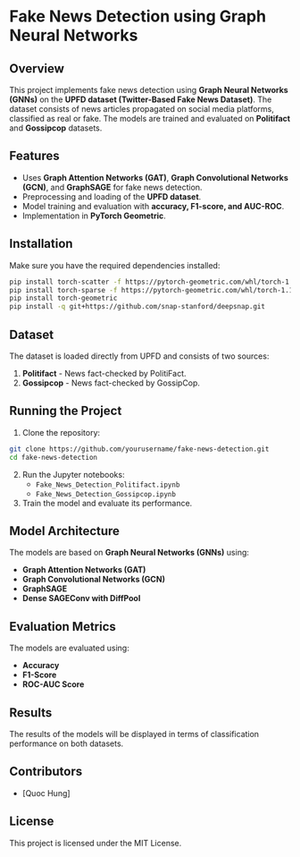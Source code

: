 # Fake News Detection using Graph Neural Networks

## Overview
This project implements fake news detection using **Graph Neural Networks (GNNs)** on the **UPFD dataset (Twitter-Based Fake News Dataset)**. The dataset consists of news articles propagated on social media platforms, classified as real or fake. The models are trained and evaluated on **Politifact** and **Gossipcop** datasets.

## Features
- Uses **Graph Attention Networks (GAT)**, **Graph Convolutional Networks (GCN)**, and **GraphSAGE** for fake news detection.
- Preprocessing and loading of the **UPFD dataset**.
- Model training and evaluation with **accuracy, F1-score, and AUC-ROC**.
- Implementation in **PyTorch Geometric**.

## Installation
Make sure you have the required dependencies installed:
```sh
pip install torch-scatter -f https://pytorch-geometric.com/whl/torch-1.13.1+cu116.html
pip install torch-sparse -f https://pytorch-geometric.com/whl/torch-1.13.1+cu116.html
pip install torch-geometric
pip install -q git+https://github.com/snap-stanford/deepsnap.git
```

## Dataset
The dataset is loaded directly from UPFD and consists of two sources:
1. **Politifact** - News fact-checked by PolitiFact.
2. **Gossipcop** - News fact-checked by GossipCop.

## Running the Project
1. Clone the repository:
```sh
git clone https://github.com/yourusername/fake-news-detection.git
cd fake-news-detection
```
2. Run the Jupyter notebooks:
   - `Fake_News_Detection_Politifact.ipynb`
   - `Fake_News_Detection_Gossipcop.ipynb`
3. Train the model and evaluate its performance.

## Model Architecture
The models are based on **Graph Neural Networks (GNNs)** using:
- **Graph Attention Networks (GAT)**
- **Graph Convolutional Networks (GCN)**
- **GraphSAGE**
- **Dense SAGEConv with DiffPool**

## Evaluation Metrics
The models are evaluated using:
- **Accuracy**
- **F1-Score**
- **ROC-AUC Score**

## Results
The results of the models will be displayed in terms of classification performance on both datasets.

## Contributors
- [Quoc Hung]

## License
This project is licensed under the MIT License.

